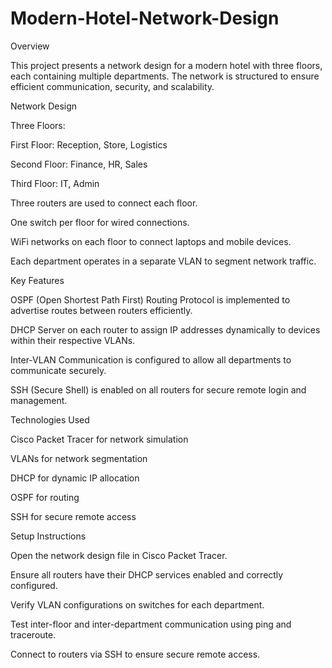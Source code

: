 # Modern-Hotel-Network-Design

Overview

This project presents a network design for a modern hotel with three floors, each containing multiple departments. The network is structured to ensure efficient communication, security, and scalability.

Network Design

Three Floors:

First Floor: Reception, Store, Logistics

Second Floor: Finance, HR, Sales

Third Floor: IT, Admin

Three routers are used to connect each floor.

One switch per floor for wired connections.

WiFi networks on each floor to connect laptops and mobile devices.

Each department operates in a separate VLAN to segment network traffic.

Key Features

OSPF (Open Shortest Path First) Routing Protocol is implemented to advertise routes between routers efficiently.

DHCP Server on each router to assign IP addresses dynamically to devices within their respective VLANs.

Inter-VLAN Communication is configured to allow all departments to communicate securely.

SSH (Secure Shell) is enabled on all routers for secure remote login and management.

Technologies Used

Cisco Packet Tracer for network simulation

VLANs for network segmentation

DHCP for dynamic IP allocation

OSPF for routing

SSH for secure remote access

Setup Instructions

Open the network design file in Cisco Packet Tracer.

Ensure all routers have their DHCP services enabled and correctly configured.

Verify VLAN configurations on switches for each department.

Test inter-floor and inter-department communication using ping and traceroute.

Connect to routers via SSH to ensure secure remote access.
